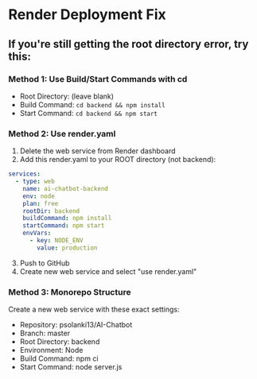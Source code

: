 # Render Deployment Fix

## If you're still getting the root directory error, try this:

### Method 1: Use Build/Start Commands with cd
- Root Directory: (leave blank)
- Build Command: `cd backend && npm install`
- Start Command: `cd backend && npm start`

### Method 2: Use render.yaml
1. Delete the web service from Render dashboard
2. Add this render.yaml to your ROOT directory (not backend):

```yaml
services:
  - type: web
    name: ai-chatbot-backend
    env: node
    plan: free
    rootDir: backend
    buildCommand: npm install
    startCommand: npm start
    envVars:
      - key: NODE_ENV
        value: production
```

3. Push to GitHub
4. Create new web service and select "use render.yaml"

### Method 3: Monorepo Structure
Create a new web service with these exact settings:
- Repository: psolanki13/AI-Chatbot
- Branch: master
- Root Directory: backend
- Environment: Node
- Build Command: npm ci
- Start Command: node server.js
